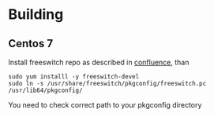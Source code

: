 Building
==
Centos 7
--
Install freeswitch repo as described in [confluence](https://freeswitch.org/confluence/display/FREESWITCH/CentOS+7+and+RHEL+7), than  
```shell
sudo yum installl -y freeswitch-devel
sudo ln -s /usr/share/freeswitch/pkgconfig/freeswitch.pc /usr/lib64/pkgconfig/ 
```
You need to check correct path to your pkgconfig directory